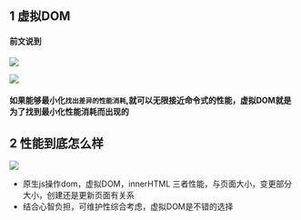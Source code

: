 ## 1 虚拟DOM
#### 前文说到

![](命令式声明式.md#^fa021b)

![](命令式声明式.md#^4e978e)

#### 如果能够最小化`找出差异的性能消耗`,就可以无限接近命令式的性能，虚拟DOM就是为了找到最小化性能消耗而出现的

## 2 性能到底怎么样
![](WechatIMG264.jpeg)

- 原生js操作dom，虚拟DOM，innerHTML 三者性能，与页面大小，变更部分大小，创建还是更新页面有关系
- 结合心智负担，可维护性综合考虑，虚拟DOM是不错的选择